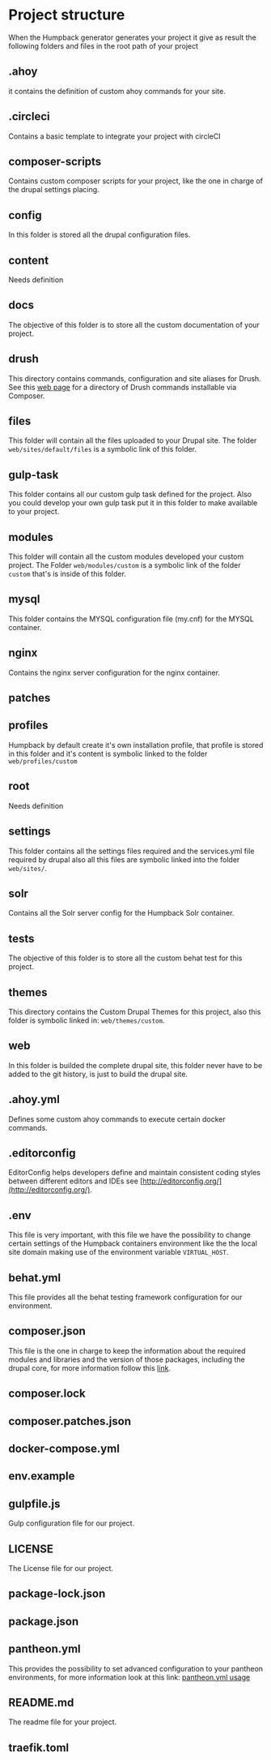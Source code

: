 # Project structure

When the Humpback generator generates your project it give as result the following folders and files in the root path of your project

## .ahoy
it contains the definition of custom ahoy commands for your site.

## .circleci
Contains a basic template to integrate your project with circleCI

## composer-scripts
Contains custom composer scripts for your project, like the one in charge of the drupal settings placing.

## config
In this folder is stored all the drupal configuration files.

## content
Needs definition

## docs
The objective of this folder is to store all the custom documentation of your project.

## drush
This directory contains commands, configuration and site aliases for Drush. See this [web page](https://packagist.org/search/?type=drupal-drush) for a directory of Drush commands installable via Composer.

## files
This folder will contain all the files uploaded to your Drupal site. The folder `web/sites/default/files` is a symbolic link of this folder.

## gulp-task
This folder contains all our custom gulp task defined for the project. Also you could develop your own gulp task put it in this folder to make available to your project.

## modules
This folder will contain all the custom modules developed your custom project. The Folder  `web/modules/custom` is a symbolic link of the folder `custom` that's is inside of this folder.

## mysql
This folder contains the MYSQL configuration file (my.cnf) for the MYSQL container.

## nginx
Contains the nginx server configuration for the nginx container.

## patches

## profiles
Humpback by default create it's own installation profile, that profile is stored in this folder and it's content is symbolic linked to the folder `web/profiles/custom`

## root
Needs definition

## settings
This folder contains all the settings files required and the services.yml file required by drupal also all this files are symbolic linked into the folder `web/sites/`.

## solr
Contains all the Solr server config for the Humpback Solr container.

## tests
The objective of this folder is to store all the custom behat test for this project.

## themes
This directory contains the Custom Drupal Themes for this project, also this folder is symbolic linked in: `web/themes/custom`.

## web
In this folder is builded the complete drupal site, this folder never have to be added to the git history, is just to build the drupal site.

## .ahoy.yml
Defines some custom ahoy commands to execute certain docker commands.

## .editorconfig
EditorConfig helps developers define and maintain consistent coding styles between different editors and IDEs see [http://editorconfig.org/](http://editorconfig.org/).

## .env
This file is very important, with this file we have the possibility to change certain settings of the Humpback containers environment like the the local site domain making use of the environment variable `VIRTUAL_HOST`.

## behat.yml
This file provides all the behat testing framework configuration for our environment.

## composer.json
This file is the one in charge to keep the information about the required modules and libraries and the version of those packages, including the drupal core, for more information follow this [link](https://getcomposer.org/doc/01-basic-usage.md#composer-json-project-setup).

## composer.lock

## composer.patches.json

## docker-compose.yml

## env.example

## gulpfile.js
Gulp configuration file for our project.

## LICENSE
The License file for our project.

## package-lock.json

## package.json

## pantheon.yml
This provides the possibility to set advanced configuration to your pantheon environments, for more information look at this link: [pantheon.yml usage](https://pantheon.io/docs/pantheon-yml/)

## README.md
The readme file for your project.

## traefik.toml
